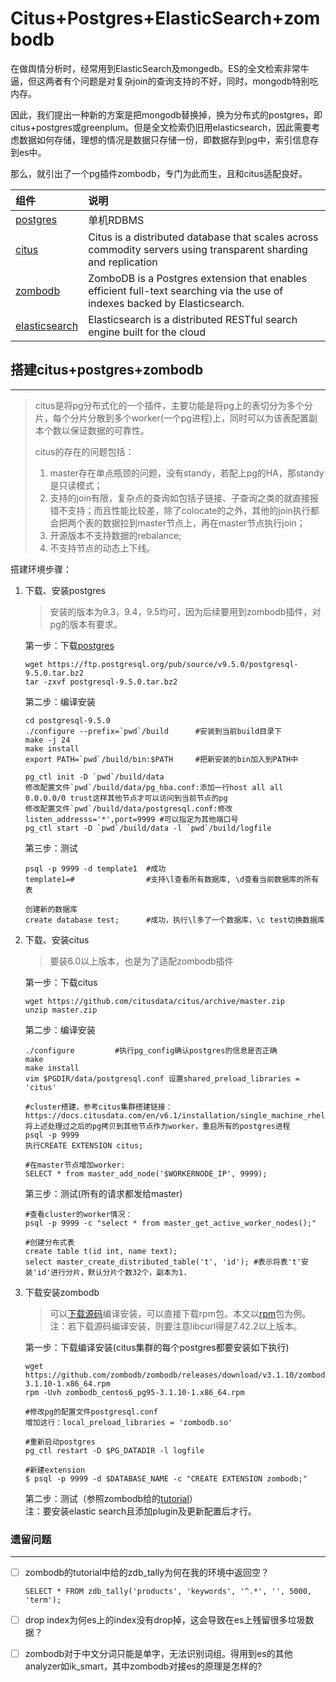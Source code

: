 # Citus+Postgres+ElasticSearch+zombodb

在做舆情分析时，经常用到ElasticSearch及mongedb。ES的全文检索非常牛逼，但这两者有个问题是对复杂join的查询支持的不好，同时，mongodb特别吃内存。

因此，我们提出一种新的方案是把mongodb替换掉，换为分布式的postgres，即citus+postgres或greenplum。但是全文检索仍旧用elasticsearch，因此需要考虑数据如何存储，理想的情况是数据只存储一份，即数据存到pg中，索引信息存到es中。

那么，就引出了一个pg插件zombodb，专门为此而生，且和citus适配良好。

| 组件 | 说明 |
| :--- | :--- |
| [postgres](https://github.com/postgres/postgres) | 单机RDBMS |
| [citus](https://github.com/citusdata) | Citus is a distributed database that scales across commodity servers using transparent sharding and replication |
| [zombodb](https://github.com/zombodb/zombodb) | ZomboDB is a Postgres extension that enables efficient full-text searching via the use of indexes backed by Elasticsearch. |
| [elasticsearch](https://github.com/elastic/elasticsearch) | Elasticsearch is a distributed RESTful search engine built for the cloud |



## 搭建citus+postgres+zombodb

---

> citus是将pg分布式化的一个插件，主要功能是将pg上的表切分为多个分片，每个分片分散到多个worker\(一个pg进程\)上，同时可以为该表配置副本个数以保证数据的可靠性。
>
> citus的存在的问题包括：
>
> 1. master存在单点瓶颈的问题，没有standy，若配上pg的HA，那standy是只读模式；
> 2. 支持的join有限，复杂点的查询如包括子链接、子查询之类的就直接报错不支持；而且性能比较差，除了colocate的之外，其他的join执行都会把两个表的数据拉到master节点上，再在master节点执行join；
> 3. 开源版本不支持数据的rebalance;
> 4. 不支持节点的动态上下线。

搭建环境步骤：

1. 下载、安装postgres

   > 安装的版本为9.3，9.4，9.5均可，因为后续要用到zombodb插件，对pg的版本有要求。

   第一步：下载[postgres](https://www.postgresql.org/ftp/source/)

   ```
   wget https://ftp.postgresql.org/pub/source/v9.5.0/postgresql-9.5.0.tar.bz2
   tar -zxvf postgresql-9.5.0.tar.bz2
   ```

   第二步：编译安装

       cd postgresql-9.5.0
       ./configure --prefix=`pwd`/build      #安装到当前build目录下
       make -j 24
       make install
       export PATH=`pwd`/build/bin:$PATH     #把新安装的bin加入到PATH中

       pg_ctl init -D `pwd`/build/data
       修改配置文件`pwd`/build/data/pg_hba.conf:添加一行host all all 0.0.0.0/0 trust这样其他节点才可以访问到当前节点的pg
       修改配置文件`pwd`/build/data/postgresql.conf:修改listen_addresss='*',port=9999 #可以指定为其他端口号
       pg_ctl start -D `pwd`/build/data -l `pwd`/build/logfile

   第三步：测试

   ```
   psql -p 9999 -d template1  #成功
   template1=#                #支持\l查看所有数据库, \d查看当前数据库的所有表

   创建新的数据库
   create database test;      #成功，执行\l多了一个数据库，\c test切换数据库
   ```

2. 下载、安装citus

   > 要装6.0以上版本，也是为了适配zombodb插件

   第一步：下载citus

   ```
   wget https://github.com/citusdata/citus/archive/master.zip
   unzip master.zip
   ```

   第二步：编译安装

   ```
   ./configure         #执行pg_config确认postgres的信息是否正确
   make
   make install
   vim $PGDIR/data/postgresql.conf 设置shared_preload_libraries = 'citus'

   #cluster搭建，参考citus集群搭建链接：https://docs.citusdata.com/en/v6.1/installation/single_machine_rhel.html
   将上述处理过之后的pg拷贝到其他节点作为worker，重启所有的postgres进程
   psql -p 9999
   执行CREATE EXTENSION citus;

   #在master节点增加worker:
   SELECT * from master_add_node('$WORKERNODE_IP', 9999);
   ```

   第三步：测试\(所有的请求都发给master\)

   ```
   #查看cluster的worker情况：
   psql -p 9999 -c "select * from master_get_active_worker_nodes();"

   #创建分布式表
   create table t(id int, name text);
   select master_create_distributed_table('t', 'id'); #表示将表't'安装'id'进行分片，默认分片个数32个，副本为1.
   ```

3. 下载安装zombodb

   > 可以[下载源码](https://github.com/zombodb/zombodb/releases/tag/v3.1.10)编译安装，可以直接下载rpm包。本文以[rpm](https://github.com/zombodb/zombodb/releases/download/v3.1.10/zombodb_centos6_pg95-3.1.10-1.x86_64.rpm)包为例。  
   > 注：若下载源码编译安装，则要注意libcurl得是7.42.2以上版本。

   第一步：下载编译安装\(citus集群的每个postgres都要安装如下执行\)

   ```
   wget https://github.com/zombodb/zombodb/releases/download/v3.1.10/zombodb_centos6_pg95-3.1.10-1.x86_64.rpm
   rpm -Uvh zombodb_centos6_pg95-3.1.10-1.x86_64.rpm

   #修改pg的配置文件postgresql.conf
   增加这行：local_preload_libraries = 'zombodb.so'

   #重新启动postgres
   pg_ctl restart -D $PG_DATADIR -l logfile

   #新建extension
   $ psql -p 9999 -d $DATABASE_NAME -c "CREATE EXTENSION zombodb;"
   ```

   第二步：测试（参照zombodb给的[tutorial](https://github.com/zombodb/zombodb/blob/master/TUTORIAL.md)）  
   注：要安装elastic search且添加plugin及更新配置后才行。

### 

### 遗留问题

---

* [ ] zombodb的tutorial中给的zdb\_tally为何在我的环境中返回空？
  ```
  SELECT * FROM zdb_tally('products', 'keywords', '^.*', '', 5000, 'term');
  ```
* [ ] drop index为何es上的index没有drop掉，这会导致在es上残留很多垃圾数据？
* [ ] zombodb对于中文分词只能是单字，无法识别词组。得用到es的其他analyzer如ik\_smart，其中zombodb对接es的原理是怎样的?



